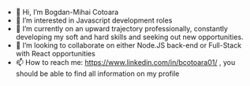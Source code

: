 - 👋 Hi, I’m Bogdan-Mihai Cotoara
- 👀 I’m interested in Javascript development roles
- 🌱 I’m currently on an upward trajectory professionally, constantly developing my soft and hard skills and seeking out new opportunities.
- 💞️ I’m looking to collaborate on either Node.JS back-end or Full-Stack with React opportunities
- 📫 How to reach me: https://www.linkedin.com/in/bcotoara01/ , you should be able to find all information on my profile

<!---
CBogdan01/CBogdan01 is a ✨ special ✨ repository because its `README.md` (this file) appears on your GitHub profile.
You can click the Preview link to take a look at your changes.
--->

